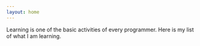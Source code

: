 ```yaml
---
layout: home
---
```


Learning is one of the basic activities of every programmer.
Here is my list of what I am learning.
